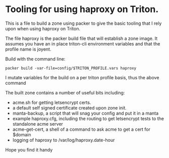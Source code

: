 # Tooling for using haproxy on Triton.

This is a file to build a zone using packer to give the basic tooling
that I rely upon when using haproxy on Triton.

The file haproxy is the packer build file that will establish a zone
image.  It assumes you have an in place triton-cli environment variables
and that the profile name is joyent. 

Build with the command line:

```packer build -var-file=config/$TRITON_PROFILE.vars haproxy```

I mutate variables for the build on a per triton profile basis, thus the above command

The built zone contains a number of useful bits including:

 - acme.sh for getting letsencrypt certs.
 - a default self signed certificate created upon zone init.
 - manta-backup, a script that will snag your config and put it in a manta
 - example haproxy.cfg, including the routing to get letsencrypt tests to the standalone acme server
 - acme-get-cert, a shell of a command to ask acme to get a cert for $domain
 - logging of haproxy to /var/log/haproxy.date-hour

Hope you find it handy

